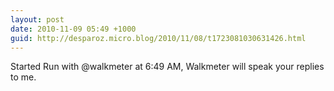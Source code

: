 ```yaml
---
layout: post
date: 2010-11-09 05:49 +1000
guid: http://desparoz.micro.blog/2010/11/08/t1723081030631426.html
---
```

Started Run with @walkmeter at 6:49 AM, Walkmeter will speak your replies to me.
